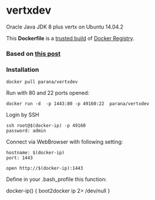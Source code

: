# vertxdev

Oracle Java JDK 8 plus vertx on Ubuntu 14.04.2

This **Dockerfile** is a [trusted build](https://registry.hub.docker.com/u/parana/vertxdev/) of [Docker Registry](https://registry.hub.docker.com/).

### Based on [this post](http://blog.zenika.com/index.php?post/2014/10/07/Setting-up-a-development-environment-using-Docker-and-Vagrant)


### Installation
```
docker pull parana/vertxdev
```

Run with 80 and 22 ports opened:
```
docker run -d  -p 1443:80 -p 49160:22  parana/vertxdev
```

Login by SSH
```
ssh root@$(docker-ip) -p 49160
password: admin
```

Connect via WebBrowser with following setting:
```
hostname: $(docker-ip)
port: 1443

open http://$(docker-ip):1443
```
Define in your .bash_profile this function:

docker-ip() { 
  boot2docker ip 2> /dev/null 
} 
